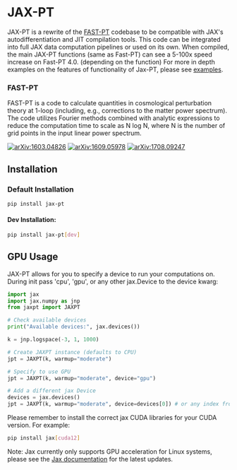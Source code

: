 # JAX-PT

JAX-PT is a rewrite of the [FAST-PT](https://github.com/jablazek/FAST-PT/) codebase to be compatible with JAX's autodifferentiation and JIT compilation tools. This code can be integrated into full JAX data computation pipelines or used on its own. When compiled, the main JAX-PT functions (same as Fast-PT) can see a 5-100x speed increase on Fast-PT 4.0. (depending on the function) For more in depth examples on the features of functionality of Jax-PT, please see [examples](https://github.com/vschac/JAX-PT/tree/main/examples/jpt_example.py).

### FAST-PT
FAST-PT is a code to calculate quantities in cosmological perturbation theory
at 1-loop (including, e.g., corrections to the matter power spectrum). The code
utilizes Fourier methods combined with analytic expressions to reduce the
computation time to scale as N log N, where N is the number of grid points in
the input linear power spectrum.

[![arXiv:1603.04826](https://img.shields.io/badge/arXiv-1603.04826-b31b1b.svg)](https://arxiv.org/abs/1603.04826)
[![arXiv:1609.05978](https://img.shields.io/badge/arXiv-1609.05978-b31b1b.svg)](https://arxiv.org/abs/1609.05978)
[![arXiv:1708.09247](https://img.shields.io/badge/arXiv-1708.09247-b31b1b.svg)](https://arxiv.org/abs/1708.09247)



## Installation

### Default Installation
```bash
pip install jax-pt
```

#### Dev Installation:
```bash
pip install jax-pt[dev]
```

## GPU Usage

JAX-PT allows for you to specify a device to run your computations on. During init pass 'cpu', 'gpu', or any other jax.Device to the device kwarg:

```python
import jax
import jax.numpy as jnp
from jaxpt import JAXPT

# Check available devices
print("Available devices:", jax.devices())

k = jnp.logspace(-3, 1, 1000)

# Create JAXPT instance (defaults to CPU)
jpt = JAXPT(k, warmup="moderate")

# Specify to use GPU
jpt = JAXPT(k, warmup="moderate", device="gpu")

# Add a different jax Device
devices = jax.devices()
jpt = JAXPT(k, warmup="moderate", device=devices[0]) # or any index from devices list
```

Please remember to install the correct jax CUDA libraries for your CUDA version.
For example:

```bash
pip install jax[cuda12]
```

Note: Jax currently only supports GPU acceleration for Linux systems, please see the [Jax documentation](https://docs.jax.dev/en/latest/installation.html#installation) for the latest updates. 
